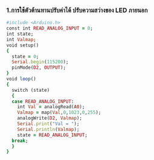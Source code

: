 ### 1.การใช้ตัวต้านทานปรับค่าได้ ปรับความสว่างของ LED ภายนอก 
```ruby
#include <Arduino.h>
const int READ_ANALOG_INPUT = 0;
int state;
int Valmap;
void setup()
{
  state = 0;
  Serial.begin(115200);
  pinMode(D2, OUTPUT);
}
void loop()
{
  switch (state)
  {
  case READ_ANALOG_INPUT:
    int Val = analogRead(A0);
    Valmap = map(Val,0,1023,0,255);
    analogWrite(D2, Valmap);
    Serial.print("Val = ");
    Serial.println(Valmap);
    state = READ_ANALOG_INPUT;
  break;
  }
}
```